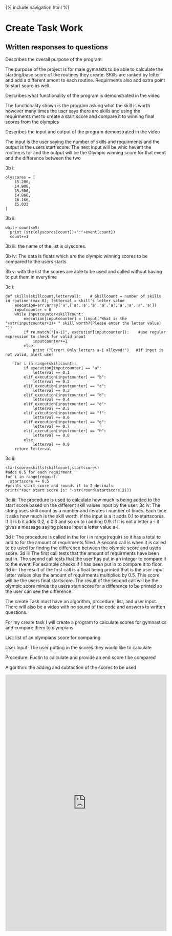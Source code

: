 {% include navigation.html %}

<h1>Create Task Work</h1>

<h2>Written responses to questions</h2>

<p>Describes the overall purpose of the program:</p>

<p>The purpose of the project is for male gymnasts to be able to calculate the starting/base score of the routines they create. SKills are ranked by letter and add a different amont to each routine. Requirments also add extra point to start score as well.</p>

<p>Describes what functionality of the program is demonstrated in the video</p>

<p>The functionality shown is the program asking what the skill is worth however many times the user says there are skills and using the requirments met to create a start score and compare it to winning final scores from the olympics</p>

<p>Describes the input and output of the program demonstrated in the video</p>

<p>The input is the user saying the number of skills and requirments and the output is the users start score. The next input will be whic hevent the routine is for and the output will be the Olympic winning score for that event and the difference between the two</p>

<p>3b i:</p>

```
olyscores = [
    15.200,
    14.900,
    15.300,
    14.866,
    16.166,
    15.033
]
```
<p>3b ii:</p>

```
while count<=5:
  print (str(olyscores[count])+":"+event[count])
  count+=1
```
<p>3b iii: the name of the list is olyscores.

3b iv: The data is floats which are the olympic winning scores to be compared to the users starts

3b v: with the list the scores are able to be used and called without having to put them in everytime</p>

<p>3c i:</p>

```
def skills(skillcount,letterval):    # Skillcount = number of skills in routine (max 8); letterval = skill's letter value
    execution=arr.array('u',['a','a','a','a','a','a','a','a','a'])
    inputcounter = 0
    while inputcounter<skillcount:
        execution[inputcounter] = (input("What is the "+str(inputcounter+1)+ " skill worth?(Please enter the letter value) "))
        if re.match("[a-i]", execution[inputcounter]):    #use regular expression to check for valid input
            inputcounter+=1
        else:
            print ("Error! Only letters a-i allowed!")   #if input is not valid, alert user

    for i in range(skillcount):        
        if execution[inputcounter] == "a":
            letterval += 0.1
        elif execution[inputcounter] == "b":
            letterval += 0.2
        elif execution[inputcounter] == "c":
            letterval += 0.3
        elif execution[inputcounter] == "d":
            letterval += 0.4
        elif execution[inputcounter] == "e":
            letterval += 0.5
        elif execution[inputcounter] == "f":
            letterval += 0.6
        elif execution[inputcounter] == "g":
            letterval += 0.7
        elif execution[inputcounter] == "h":
            letterval += 0.8
        else:
            letterval += 0.9
    return letterval
```
<p>3c ii:</p>

```
startscore=skills(skillcount,startscores)
#adds 0.5 for each requirment
for i in range(requir):
  startscore += 0.5
#prints start score and rounds it to 2 decimals
print("Your start score is: "+str(round(startscore,2)))
```
<p>3c iii: The procedure is used to calculate how much is being added to the start score based on the different skill values input by the user. 3c iv: The string uses skill count as a number and iterates i number of times. Each time it asks how much is the skill worth. if the input is a it adds 0.1 to startscores. If it is b it adds 0.2, c 0.3 and so on to i adding 0.9. If it is not a letter a-i it gives a message saying please input a letter value a-i. </p>

<p>3d i: The procedure is called in the for i in range(requir) so it has a total to add to for the amount of requirments filled. A second call is when it is called to be used for findng the difference between the olympic score and users score. 3d ii: The first call tests that the amount of requirments have been put in. The second call tests that the user has put in an integer to compare it to the event. For example checks if 1 has been put in to compare it to floor. 3d iii: The result of the first call is a float being printed that is the user input letter values plus the amount of requirments multiplied by 0.5. This score will be the users final startscore. The result of the second call will be the olympic score minus the users start score for a difference to be printed so the user can see  the difference.  </p>

<p> The create Task must have an algorithm, procedure, list, and user input. There will also be a video with no sound of the code and answers to written questions.</p>
<p>For my create task I will create a program to calculate scores for gymnastics and compare them to olympians</p>
<p>List: list of an olympians score for comparing

  User Input: The user putting in the scores they would like to calculate

  Procedure: Fuctin to calculate and provide an end score t be compared

  Algorithm: the adding and subtaction of the scores to be used</p>


<iframe frameborder="0" width="100%" height="800px" src="https://replit.com/@ReinhardtLotter/Create-Task?lite=true#src/main.py">

